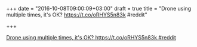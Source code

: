 +++
date = "2016-10-08T09:00:09+03:00"
draft = true
title = "Drone using  multiple times, it's OK? https://t.co/oRHYS5n83k #reddit"

+++

<p><a href="sql.Open">Drone using  multiple times, it's OK? https://t.co/oRHYS5n83k #reddit</a></p>
